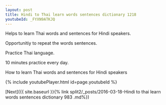 ```yaml
---
layout: post
title: Hindi to Thai learn words sentences dictionary 1218 
youtubeId: _FYXN9ATKJQ
---
```

 
 
Helps to learn Thai words and sentences for Hindi speakers.

Opportunitiy to repeat the words sentences. 

Practice Thai language. 
 
10 minutes practice every day. 
 
How to learn Thai words and sentences for Hindi speakers 
 
{% include youtubePlayer.html id=page.youtubeId %}
 
 
[Next]({{ site.baseurl }}{% link  split2/_posts/2016-03-18-Hindi to thai learn words sentences dictionary 983 .md%})
 
